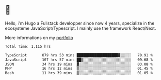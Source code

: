 # 👋 

Hello, i'm Hugo a Fullstack developper since now 4 years, specialize in the ecosysteme JavaScript/Typescript. I mainly use the framework React/Next.

More informations on my [portfolio](https://hcampos.fr)

<!--START_SECTION:waka-->

```txt
Total Time: 1,115 hrs

TypeScript       879 hrs 53 mins ███████████████████▓░░░░░   78.91 %
JavaScript       107 hrs 57 mins ██▒░░░░░░░░░░░░░░░░░░░░░░   09.68 %
JSON             34 hrs 19 mins  ▓░░░░░░░░░░░░░░░░░░░░░░░░   03.08 %
PHP              16 hrs 12 mins  ▒░░░░░░░░░░░░░░░░░░░░░░░░   01.45 %
Bash             11 hrs 39 mins  ▒░░░░░░░░░░░░░░░░░░░░░░░░   01.05 %
```

<!--END_SECTION:waka-->
